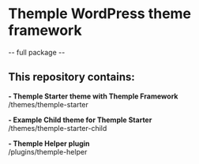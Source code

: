 # Themple WordPress theme framework  
-- full package --

## This repository contains:

**- Themple Starter theme with Themple Framework**  
/themes/themple-starter

**- Example Child theme for Themple Starter**  
/themes/themple-starter-child

**- Themple Helper plugin**  
/plugins/themple-helper
